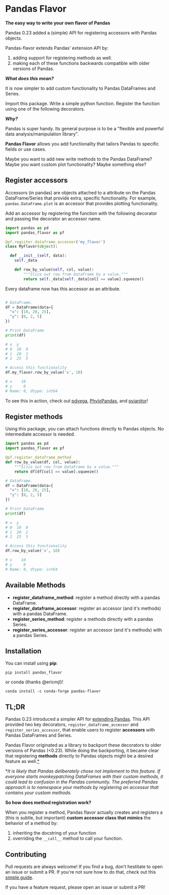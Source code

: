 # Pandas Flavor
**The easy way to write your own flavor of Pandas**

Pandas 0.23 added a (simple) API for registering accessors with Pandas objects.

Pandas-flavor extends Pandas' extension API by:
1. adding support for registering methods as well.
2. making each of these functions backwards compatible with older versions of Pandas.

***What does this mean?***

It is now simpler to add custom functionality to Pandas DataFrames and Series.

Import this package. Write a simple python function. Register the function using one of the following decorators.

***Why?***

Pandas is super handy. Its general purpose is to be a "flexible and powerful data analysis/manipulation library".

**Pandas Flavor** allows you add functionality that tailors Pandas to specific fields or use cases.

Maybe you want to add new write methods to the Pandas DataFrame? Maybe you want custom plot functionality? Maybe something else?

## Register accessors

Accessors (in pandas) are objects attached to a attribute on the Pandas DataFrame/Series
that provide extra, specific functionality. For example, `pandas.DataFrame.plot` is an
accessor that provides plotting functionality.

Add an accessor by registering the function with the following decorator
and passing the decorator an accessor name.

```python
import pandas as pd
import pandas_flavor as pf

@pf.register_dataframe_accessor('my_flavor')
class MyFlavor(object):

  def __init__(self, data):
    self._data

    def row_by_value(self, col, value):
        """Slice out row from DataFrame by a value."""
        return self._data[self._data[col] == value].squeeze()

```

Every dataframe now has this accessor as an attribute.
```python

# DataFrame.
df = DataFrame(data={
  "x": [10, 20, 25],
  "y": [0, 2, 5]
})

# Print DataFrame
print(df)

# x  y
# 0  10  0
# 1  20  2
# 2  25  5

# Access this functionality
df.my_flavor.row_by_value('x', 10)

# x    10
# y     0
# Name: 0, dtype: int64
```

To see this in action, check out [pdvega](https://github.com/jakevdp/pdvega),
[PhyloPandas](https://github.com/Zsailer/phylopandas), and [pyjanitor](https://github.com/ericmjl/pyjanitor)!


## Register methods

Using this package, you can attach functions directly to Pandas objects. No
intermediate accessor is needed.

```python
import pandas as pd
import pandas_flavor as pf

@pf.register_dataframe_method
def row_by_value(df, col, value):
    """Slice out row from DataFrame by a value."""
    return df[df[col] == value].squeeze()

```

```python
# DataFrame.
df = DataFrame(data={
  "x": [10, 20, 25],
  "y": [0, 2, 5]
})

# Print DataFrame
print(df)

# x  y
# 0  10  0
# 1  20  2
# 2  25  5

# Access this functionality
df.row_by_value('x', 10)

# x    10
# y     0
# Name: 0, dtype: int64
```

## Available Methods

- **register_dataframe_method**: register a method directly with a pandas DataFrame.
- **register_dataframe_accessor**: register an accessor (and it's methods) with a pandas DataFrame.
- **register_series_method**: register a methods directly with a pandas Series.
- **register_series_accessor**: register an accessor (and it's methods) with a pandas Series.



## Installation

You can install using **pip**:
```
pip install pandas_flavor
```
or conda (thanks @ericmjl)!
```
conda install -c conda-forge pandas-flavor
```

## TL;DR

Pandas 0.23 introduced a simpler API for [extending Pandas](https://pandas.pydata.org/pandas-docs/stable/development/extending.html#extending-pandas). This API provided two key decorators, `register_dataframe_accessor` and `register_series_accessor`, that enable users to register **accessors** with Pandas DataFrames and Series. 

Pandas Flavor originated as a library to backport these decorators to older versions of Pandas (<0.23). While doing the backporting, it became clear that registering **methods** directly to Pandas objects might be a desired feature as well.[*](#footnote) 

<a name="footnote">*</a>*It is likely that Pandas deliberately chose not implement to this feature. If everyone starts monkeypatching DataFrames with their custom methods, it could lead to confusion in the Pandas community. The preferred Pandas approach is to namespace your methods by registering an accessor that contains your custom methods.* 

**So how does method registration work?**

When you register a method, Pandas flavor actually creates and registers a (this is subtle, but important) **custom accessor class that mimics** the behavior of a method by:
1. inheriting the docstring of your function
2. overriding the `__call__` method to call your function.

## Contributing

Pull requests are always welcome! If you find a bug, don't hestitate to open an issue or submit a PR. If you're not sure how to do that, check out this [simple guide](https://github.com/Zsailer/guide-to-working-as-team-on-github).

If you have a feature request, please open an issue or submit a PR!